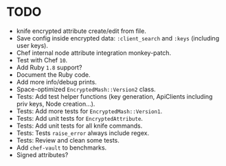 TODO
====

* knife encrypted attribute create/edit from file.
* Save config inside encrypted data: `:client_search` and `:keys` (including user keys).
* Chef internal node attribute integration monkey-patch.
* Test with Chef `10`.
* Add Ruby `1.8` support?
* Document the Ruby code.
* Add more info/debug prints.
* Space-optimized `EncryptedMash::Version2` class.
* Tests: Add test helper functions (key generation, ApiClients including priv keys, Node creation...).
* Tests: Add more tests for `EncryptedMash::Version1`.
* Tests: Add unit tests for `EncryptedAttribute`.
* Tests: Add unit tests for all knife commands.
* Tests: Tests `raise_error` always include regex.
* Tests: Review and clean some tests.
* Add `chef-vault` to benchmarks.
* Signed attributes?
